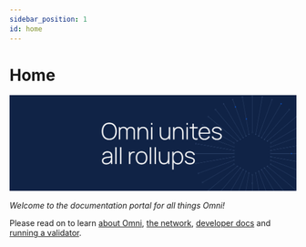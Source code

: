 ```yaml
---
sidebar_position: 1
id: home
---
```


# Home

![omni banner](../../images/omni_banner.png)

_Welcome to the documentation portal for all things Omni!_

Please read on to learn [about Omni](./learn/introduction.md), [the network](./protocol/overview.md), [developer docs](./develop/contracts.md) and [running a validator](./operate/run.md).
